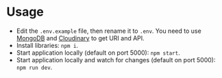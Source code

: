 # Usage

- Edit the `.env.example` file, then rename it to `.env`. You need to use [MongoDB](https://www.mongodb.com/) and [Cloudinary](https://cloudinary.com/) to get URI and API.
- Install libraries: `npm i`.
- Start application locally (default on port 5000): `npm start`.
- Start application locally and watch for changes (default on port 5000): `npm run dev`.
